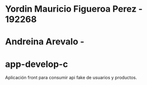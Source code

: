 # Yordin Mauricio Figueroa Perez - 192268
# Andreina Arevalo - 

# app-develop-c
Aplicación front para consumir api fake de usuarios y productos.
